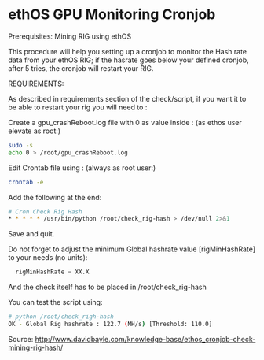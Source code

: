# ethOS GPU Monitoring Cronjob

Prerequisites: Mining RIG using ethOS

This procedure will help you setting up a cronjob to monitor the Hash rate data from your ethOS RIG; if the hasrate goes below your defined cronjob, after 5 tries, the cronjob will restart your RIG.


REQUIREMENTS:

As described in requirements section of the check/script, if you want it to be able to restart your rig you will need to :

Create a gpu_crashReboot.log file with 0 as value inside :
(as ethos user elevate as root:)

```bash
sudo -s 
echo 0 > /root/gpu_crashReboot.log
```

Edit Crontab file using :
(always as root user:)

```bash
crontab -e
```

Add the following at the end:

```bash
# Cron Check Rig Hash
* * * * * /usr/bin/python /root/check_rig-hash > /dev/null 2>&1
```

Save and quit.

Do not forget to adjust the minimum Global hashrate value [rigMinHashRate] to your needs (no units):

```python
  rigMinHashRate = XX.X
```
 

And the check itself has to be placed in /root/check_rig-hash


You can test the script using:

```bash
# python /root/check_righ-hash
OK - Global Rig hashrate : 122.7 (MH/s) [Threshold: 110.0]
```

Source: http://www.davidbayle.com/knowledge-base/ethos_cronjob-check-mining-rig-hash/
